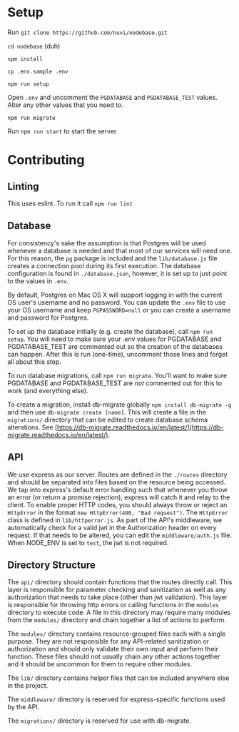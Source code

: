 # Setup
Run `git clone https://github.com/nuvi/nodebase.git`

`cd nodebase` (duh)

`npm install`

`cp .env.sample .env`

`npm run setup`

Open `.env` and uncomment the `PGDATABASE` and `PGDATABASE_TEST` values. Alter any other values that you need to.

`npm run migrate`

Run `npm run start` to start the server.

# Contributing
## Linting
This uses eslint. To run it call `npm run lint`

## Database
For consistency's sake the assumption is that Postgres will be used whenever a database is needed
and that most of our services will need one. For this reason, the `pg` package is included and
the `lib/database.js` file creates a connection pool during its first execution. The database
configuration is found in `./database.json`, however, it is set up to just point to the values in `.env`.

By default, Postgres on Mac OS X will support logging in with the current OS user's username and no password.
You can update the `.env` file to use your OS username and keep `PGPASSWORD=null` or you can create a username
and password for Postgres.

To set up the database initially (e.g. create the database), call `npm run setup`. You will need to make sure
your .env values for PGDATABASE and PGDATABASE_TEST are commented out so the creation of the databases can happen.
After this is run (one-time), uncomment those lines and forget all about this step.

To run database migrations, call `npm run migrate`. You'll want to make sure PGDATABASE and PGDATABASE_TEST are *not*
commented out for this to work (and everything else).

To create a migration, install db-migrate globally `npm install db-migrate -g` and then use `db-migrate create [name]`. This will create a file in the `migrations/` directory that
can be edited to create database schema alterations. See [https://db-migrate.readthedocs.io/en/latest/](https://db-migrate.readthedocs.io/en/latest/).

## API
We use express as our server. Routes are defined in the `./routes` directory and should be separated into files
based on the resource being accessed. We tap into express's default error handling such that whenever you throw
an error (or return a promise rejection), express will catch it and relay to the client. To enable proper HTTP
codes, you should always throw or reject an `HttpError` in the format `new HttpError(400, "Bad request")`. The
`HttpError` class is defined in `lib/httperror.js`. As part of the API's middleware, we automatically check for
a valid jwt in the Authorization header on every request. If that needs to be altered, you can edit the
`middleware/auth.js` file. When NODE_ENV is set to `test`, the jwt is not required.

## Directory Structure
The `api/` directory should contain functions that the routes directly call. This layer is responsible for
parameter checking and sanitization as well as any authorization that needs to take place (other than jwt validation).
This layer is responsible for throwing http errors or calling functions in the `modules` directory to execute
code. A file in this directory may require many modules from the `modules/` directory and chain together a list
of actions to perform.

The `modules/` directory contains resource-grouped files each with a single purpose. They are not responsible for any
API-related sanitization or authorization and should only validate their own input and perform their function. These
files should not usually chain any other actions together and it should be uncommon for them to require other modules.

The `lib/` directory contains helper files that can be included anywhere else in the project.

The `middleware/` directory is reserved for express-specific functions used by the API.

The `migrations/` directory is reserved for use with db-migrate.
